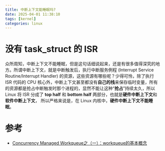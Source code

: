 ```yaml
---
title: 中断上下文能睡眠吗?
date: 2025-04-01 11:38:10
tags: [kernel]
categories: linux
---
```


# 没有 task_struct 的 ISR 

众所周知，中断上下文不能睡眠，但是这句话细说起来，还是有很多值得深究的地方。所谓中断上下文，就是中断触发后，执行中断服务例程 (Interrupt Service Routine/Interrupt Handler) 的资源，这些资源有哪些呢？少得可怜，除了执行 ISR 代码的 CPU 核心外，中断上下文甚至都没有**自己的栈**来保存临时变量，所有的资源都是抢占中断触发时那个进程的，显然不能让这种“**抢占**”持续太久，所以 Linux 将 ISR 分成了 **top half** 和 **bottom half** 两部分，也就是**硬件中断上下文**和**软件中断上下文**， 所以严格来说是，在 Linux 内核中，**硬件中断上下文不能睡眠**。

<!--more-->

# 参考

- [Concurrency Managed Workqueue之（一）：workqueue的基本概念](http://www.wowotech.net/irq_subsystem/workqueue.html)
